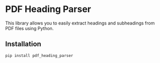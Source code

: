 # PDF Heading Parser

This library allows you to easily extract headings and subheadings from PDF files using Python.

## Installation

```bash
pip install pdf_heading_parser
